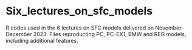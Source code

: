 # Six_lectures_on_sfc_models
R codes used in the 6 lectures on SFC models delivered on November-December 2023. Files reproducting PC, PC-EX1, BMW and REG models, including additional features.
